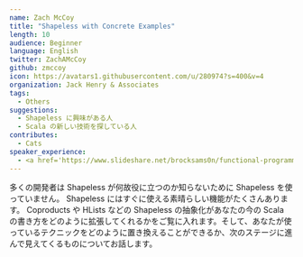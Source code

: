 ```yaml
---
name: Zach McCoy
title: "Shapeless with Concrete Examples"
length: 10
audience: Beginner
language: English
twitter: ZachAMcCoy
github: zmccoy
icon: https://avatars1.githubusercontent.com/u/280974?s=400&v=4
organization: Jack Henry & Associates 
tags:
  - Others
suggestions:
  - Shapeless に興味がある人
  - Scala の新しい技術を探している人
contributes:
  - Cats
speaker_experience:
  - <a href='https://www.slideshare.net/brocksams0n/functional-programming-for-all-scala-matsuri-2016'>https://www.slideshare.net/brocksams0n/functional-programming-for-all-scala-matsuri-2016</a>
---
```

多くの開発者は Shapeless が何故役に立つのか知らないために Shapeless を使っていません。 Shapeless にはすぐに使える素晴らしい機能がたくさんあります。
Coproducts や HLists などの Shapeless の抽象化があなたの今の Scala の書き方をどのように拡張してくれるかをご覧に入れます。そして、あなたが使っているテクニックをどのように置き換えることができるか、次のステージに進んで見えてくるものについてお話します。
